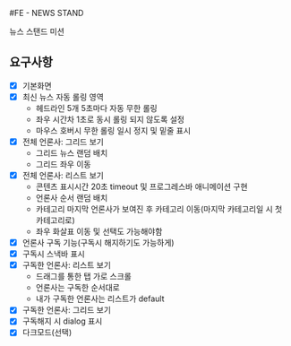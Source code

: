 #FE - NEWS STAND

뉴스 스탠드 미션

## 요구사항

- [x] 기본화면
- [x] 최신 뉴스 자동 롤링 영역
  - 헤드라인 5개 5초마다 자동 무한 롤링
  - 좌우 시간차 1초로 동시 롤링 되지 않도록 설정
  - 마우스 호버시 무한 롤링 일시 정지 및 밑줄 표시
- [x] 전체 언론사: 그리드 보기
  - 그리드 뉴스 랜덤 배치
  - 그리드 좌우 이동
- [x] 전체 언론사: 리스트 보기
  - 콘텐츠 표시시간 20초 timeout 및 프로그레스바 애니메이션 구현
  - 언론사 순서 랜덤 배치
  - 카테고리 마지막 언론사가 보여진 후 카테고리 이동(마지막 카테고리일 시 첫 카테고리로)
  - 좌우 화살표 이동 및 선택도 가능해야함
- [x] 언론사 구독 기능(구독시 해지하기도 가능하게)
- [x] 구독시 스낵바 표시
- [x] 구독한 언론사: 리스트 보기
  - 드래그를 통한 탭 가로 스크롤
  - 언론사는 구독한 순서대로
  - 내가 구독한 언론사는 리스트가 default
- [x] 구독한 언론사: 그리드 보기
- [x] 구독해지 시 dialog 표시
- [x] 다크모드(선택)
